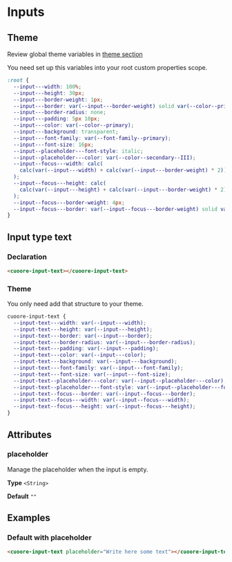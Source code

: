 # Inputs



## Theme



Review global theme variables in [theme section](../../themes/theme.md)

You need set up this variables into your root custom properties scope.



```css
:root {
  --input---width: 100%;
  --input---height: 30px;
  --input---border-weight: 1px;
  --input---border: var(--input---border-weight) solid var(--color--primary);
  --input---border-radius: none;
  --input---padding: 5px 10px;
  --input---color: var(--color--primary);
  --input---background: transparent;
  --input---font-family: var(--font-family--primary);
  --input---font-size: 16px;
  --input--placeholder---font-style: italic;
  --input--placeholder---color: var(--color--secondary--III);
  --input--focus---width: calc(
    calc(var(--input---width) + calc(var(--input---border-weight) * 2)) - calc(var(--input--focus---border-weight) * 2)
  );
  --input--focus---height: calc(
    calc(var(--input---height) + calc(var(--input---border-weight) * 2)) - calc(var(--input--focus---border-weight) * 2)
  );
  --input--focus---border-weight: 4px;
  --input--focus---border: var(--input--focus---border-weight) solid var(--color--primary);
}
```



## Input type text



### Declaration

```html
<cuoore-input-text></cuoore-input-text>
```



### Theme

You only need add that structure to your theme.

```css
cuoore-input-text {
  --input-text---width: var(--input---width);
  --input-text---height: var(--input---height);
  --input-text---border: var(--input---border);
  --input-text---border-radius: var(--input---border-radius);
  --input-text---padding: var(--input---padding);
  --input-text---color: var(--input---color);
  --input-text---background: var(--input---background);
  --input-text---font-family: var(--input---font-family);
  --input-text---font-size: var(--input---font-size);
  --input-text--placeholder---color: var(--input--placeholder---color);
  --input-text--placeholder---font-style: var(--input--placeholder---font-style);
  --input-text--focus---border: var(--input--focus---border);
  --input-text--focus---width: var(--input--focus---width);
  --input-text--focus---height: var(--input--focus---height);
}
```



## Attributes



### placeholder

Manage the placeholder when the input is empty.

**Type** `<String>`

**Default** `""`



## Examples



### Default with placeholder

```html
<cuoore-input-text placeholder="Write here some text"></cuoore-input-text>
```

